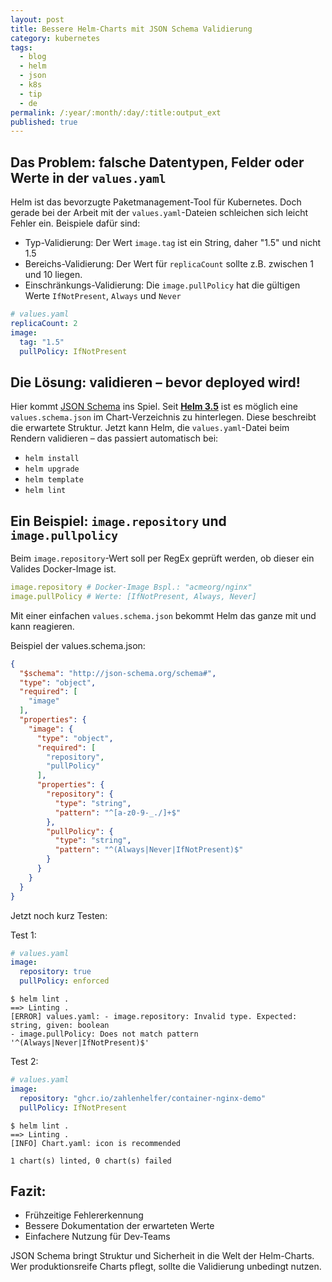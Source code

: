 ```yaml
---
layout: post
title: Bessere Helm-Charts mit JSON Schema Validierung
category: kubernetes
tags:
  - blog
  - helm
  - json
  - k8s
  - tip
  - de
permalink: /:year/:month/:day/:title:output_ext
published: true
---
```


## Das Problem: falsche Datentypen, Felder oder Werte in der `values.yaml`

Helm ist das bevorzugte Paketmanagement-Tool für Kubernetes. Doch gerade bei der Arbeit mit der `values.yaml`-Dateien schleichen sich leicht Fehler ein. Beispiele dafür sind:

- Typ-Validierung: Der Wert `image.tag` ist ein String, daher "1.5" und nicht 1.5
- Bereichs-Validierung: Der Wert für `replicaCount` sollte z.B. zwischen 1 und 10 liegen.
- Einschränkungs-Validierung: Die `image.pullPolicy` hat die gültigen Werte `IfNotPresent`, `Always` und `Never`

```yaml
# values.yaml
replicaCount: 2
image:
  tag: "1.5"
  pullPolicy: IfNotPresent
```

## Die Lösung: validieren – bevor deployed wird!
Hier kommt [JSON Schema](https://json-schema.org/) ins Spiel. Seit [**Helm 3.5**](https://helm.sh/docs/faq/changes_since_helm2/#validating-chart-values-with-jsonschema) ist es möglich eine `values.schema.json` im Chart-Verzeichnis zu hinterlegen. Diese beschreibt die erwartete Struktur. Jetzt kann Helm, die `values.yaml`-Datei beim Rendern validieren – das passiert automatisch bei:

- `helm install`
- `helm upgrade`
- `helm template`
- `helm lint`

## Ein Beispiel: `image.repository` und `image.pullpolicy`
Beim `image.repository`-Wert soll per RegEx geprüft werden, ob dieser ein Valides Docker-Image ist.

```yaml
image.repository # Docker-Image Bspl.: "acmeorg/nginx"
image.pullPolicy # Werte: [IfNotPresent, Always, Never]
```

Mit einer einfachen `values.schema.json` bekommt Helm das ganze mit und kann reagieren.

Beispiel der values.schema.json:
```json
{
  "$schema": "http://json-schema.org/schema#",
  "type": "object",
  "required": [
    "image"
  ],
  "properties": {
    "image": {
      "type": "object",
      "required": [
        "repository",
        "pullPolicy"
      ],
      "properties": {
        "repository": {
          "type": "string",
          "pattern": "^[a-z0-9-_./]+$"
        },
        "pullPolicy": {
          "type": "string",
          "pattern": "^(Always|Never|IfNotPresent)$"
        }
      }
    }
  }
}
```

Jetzt noch kurz Testen:

Test 1:
```yaml
# values.yaml
image:
  repository: true
  pullPolicy: enforced
```

```
$ helm lint .
==> Linting .
[ERROR] values.yaml: - image.repository: Invalid type. Expected: string, given: boolean
- image.pullPolicy: Does not match pattern '^(Always|Never|IfNotPresent)$'
```

Test 2: 

```yaml
# values.yaml
image:
  repository: "ghcr.io/zahlenhelfer/container-nginx-demo"
  pullPolicy: IfNotPresent
```

```
$ helm lint .
==> Linting .
[INFO] Chart.yaml: icon is recommended

1 chart(s) linted, 0 chart(s) failed
```

## Fazit:
- Frühzeitige Fehlererkennung
- Bessere Dokumentation der erwarteten Werte
- Einfachere Nutzung für Dev-Teams

JSON Schema bringt Struktur und Sicherheit in die Welt der Helm-Charts. Wer produktionsreife Charts pflegt, sollte die Validierung unbedingt nutzen.